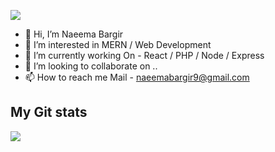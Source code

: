 ![](https://komarev.com/ghpvc/?username=Naeema21&color=blue&label=Profile-Views)

- 👋 Hi, I’m Naeema Bargir
- 👀 I’m interested in MERN / Web Development
- 🌱 I’m currently working On - React /  PHP / Node / Express
- 💞️ I’m looking to collaborate on ..
- 📫 How to reach me Mail -  naeemabargir9@gmail.com


<h2>My Git stats</h2>
<img src="https://github-readme-stats.vercel.app/api?username=Naeema21&&show_icons=true&count_private=true&theme=radical"/>
<!---
Naeema21/Naeema21 is a ✨ special ✨ repository because its `README.md` (this file) appears on your GitHub profile.
You can click the Preview link to take a look at your changes.
--->
